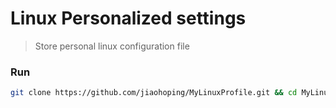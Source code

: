 # Linux Personalized settings
>Store personal linux configuration file

### Run
```bash
git clone https://github.com/jiaohoping/MyLinuxProfile.git && cd MyLinuxProfile && chmod +x init.sh && ./init.sh && cd .. && rm -rf MyLinuxProfile
```
